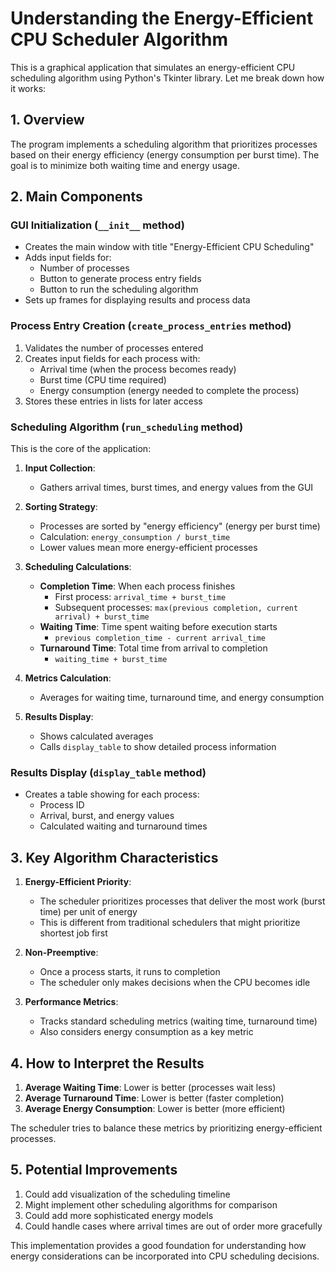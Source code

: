 # Understanding the Energy-Efficient CPU Scheduler Algorithm

This is a graphical application that simulates an energy-efficient CPU scheduling algorithm using Python's Tkinter library. Let me break down how it works:

## 1. Overview
The program implements a scheduling algorithm that prioritizes processes based on their energy efficiency (energy consumption per burst time). The goal is to minimize both waiting time and energy usage.

## 2. Main Components

### GUI Initialization (`__init__` method)
- Creates the main window with title "Energy-Efficient CPU Scheduling"
- Adds input fields for:
  - Number of processes
  - Button to generate process entry fields
  - Button to run the scheduling algorithm
- Sets up frames for displaying results and process data

### Process Entry Creation (`create_process_entries` method)
1. Validates the number of processes entered
2. Creates input fields for each process with:
   - Arrival time (when the process becomes ready)
   - Burst time (CPU time required)
   - Energy consumption (energy needed to complete the process)
3. Stores these entries in lists for later access

### Scheduling Algorithm (`run_scheduling` method)
This is the core of the application:

1. **Input Collection**:
   - Gathers arrival times, burst times, and energy values from the GUI

2. **Sorting Strategy**:
   - Processes are sorted by "energy efficiency" (energy per burst time)
   - Calculation: `energy_consumption / burst_time`
   - Lower values mean more energy-efficient processes

3. **Scheduling Calculations**:
   - **Completion Time**: When each process finishes
     - First process: `arrival_time + burst_time`
     - Subsequent processes: `max(previous completion, current arrival) + burst_time`
   - **Waiting Time**: Time spent waiting before execution starts
     - `previous completion_time - current arrival_time`
   - **Turnaround Time**: Total time from arrival to completion
     - `waiting_time + burst_time`

4. **Metrics Calculation**:
   - Averages for waiting time, turnaround time, and energy consumption

5. **Results Display**:
   - Shows calculated averages
   - Calls `display_table` to show detailed process information

### Results Display (`display_table` method)
- Creates a table showing for each process:
  - Process ID
  - Arrival, burst, and energy values
  - Calculated waiting and turnaround times

## 3. Key Algorithm Characteristics

1. **Energy-Efficient Priority**:
   - The scheduler prioritizes processes that deliver the most work (burst time) per unit of energy
   - This is different from traditional schedulers that might prioritize shortest job first

2. **Non-Preemptive**:
   - Once a process starts, it runs to completion
   - The scheduler only makes decisions when the CPU becomes idle

3. **Performance Metrics**:
   - Tracks standard scheduling metrics (waiting time, turnaround time)
   - Also considers energy consumption as a key metric

## 4. How to Interpret the Results

1. **Average Waiting Time**: Lower is better (processes wait less)
2. **Average Turnaround Time**: Lower is better (faster completion)
3. **Average Energy Consumption**: Lower is better (more efficient)

The scheduler tries to balance these metrics by prioritizing energy-efficient processes.

## 5. Potential Improvements

1. Could add visualization of the scheduling timeline
2. Might implement other scheduling algorithms for comparison
3. Could add more sophisticated energy models
4. Could handle cases where arrival times are out of order more gracefully

This implementation provides a good foundation for understanding how energy considerations can be incorporated into CPU scheduling decisions.
